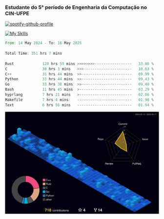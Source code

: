 
### Estudante do 5° período de Engenharia da Computação no CIN-UFPE

[![spotify-github-profile](https://spotify-github-profile.kittinanx.com/api/view?uid=21nggge2ld354asa4l3xoze2q&cover_image=true&theme=novatorem&show_offline=false&background_color=000000&interchange=true&bar_color=53b14f&bar_color_cover=true)](https://github.com/kittinan/spotify-github-profile)


[![My Skills](https://skillicons.dev/icons?i=c,cpp,rust,py,java,neovim&theme=dark)](https://skillicons.dev)

<!--START_SECTION:waka-->

```rust
From: 14 May 2024 - To: 16 May 2025

Total Time: 351 hrs 7 mins

Rust             120 hrs 59 mins >>>>>>>>-----------------   33.80 %
C                38 hrs 3 mins   >>>----------------------   10.63 %
C++              35 hrs 44 mins  >>-----------------------   09.99 %
Python           33 hrs 44 mins  >>-----------------------   09.43 %
Go               33 hrs 38 mins  >>-----------------------   09.40 %
Bash             11 hrs 45 mins  >------------------------   03.29 %
hyprlang         7 hrs 21 mins   >------------------------   02.06 %
Makefile         7 hrs 4 mins    -------------------------   01.98 %
Text             6 hrs 56 mins   -------------------------   01.94 %
```

<!--END_SECTION:waka-->

![](./profile-3d-contrib/profile-night-view.svg)
